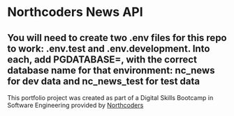 # Northcoders News API

You will need to create two .env files for this repo to work: .env.test and .env.development. Into each, add PGDATABASE=, with the correct database name for that environment: nc_news for dev data and nc_news_test for test data
--- 

This portfolio project was created as part of a Digital Skills Bootcamp in Software Engineering provided by [Northcoders](https://northcoders.com/)
